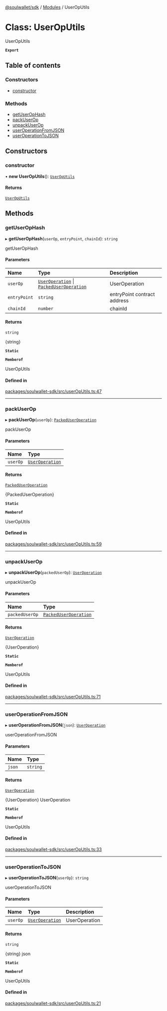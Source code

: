 [@soulwallet/sdk](../README.md) / [Modules](../modules.md) / UserOpUtils

# Class: UserOpUtils

UserOpUtils

**`Export`**

## Table of contents

### Constructors

- [constructor](UserOpUtils.md#constructor)

### Methods

- [getUserOpHash](UserOpUtils.md#getuserophash)
- [packUserOp](UserOpUtils.md#packuserop)
- [unpackUserOp](UserOpUtils.md#unpackuserop)
- [userOperationFromJSON](UserOpUtils.md#useroperationfromjson)
- [userOperationToJSON](UserOpUtils.md#useroperationtojson)

## Constructors

### constructor

• **new UserOpUtils**(): [`UserOpUtils`](UserOpUtils.md)

#### Returns

[`UserOpUtils`](UserOpUtils.md)

## Methods

### getUserOpHash

▸ **getUserOpHash**(`userOp`, `entryPoint`, `chainId`): `string`

getUserOpHash

#### Parameters

| Name | Type | Description |
| :------ | :------ | :------ |
| `userOp` | [`UserOperation`](../modules.md#useroperation) \| [`PackedUserOperation`](../modules.md#packeduseroperation) | UserOperation |
| `entryPoint` | `string` | entryPoint contract address |
| `chainId` | `number` | chainId |

#### Returns

`string`

{string}

**`Static`**

**`Memberof`**

UserOpUtils

#### Defined in

[packages/soulwallet-sdk/src/userOpUtils.ts:47](https://github.com/SoulWallet/soulwalletlib/blob/c4026ab/packages/soulwallet-sdk/src/userOpUtils.ts#L47)

___

### packUserOp

▸ **packUserOp**(`userOp`): [`PackedUserOperation`](../modules.md#packeduseroperation)

packUserOp

#### Parameters

| Name | Type |
| :------ | :------ |
| `userOp` | [`UserOperation`](../modules.md#useroperation) |

#### Returns

[`PackedUserOperation`](../modules.md#packeduseroperation)

{PackedUserOperation}

**`Static`**

**`Memberof`**

UserOpUtils

#### Defined in

[packages/soulwallet-sdk/src/userOpUtils.ts:59](https://github.com/SoulWallet/soulwalletlib/blob/c4026ab/packages/soulwallet-sdk/src/userOpUtils.ts#L59)

___

### unpackUserOp

▸ **unpackUserOp**(`packedUserOp`): [`UserOperation`](../modules.md#useroperation)

unpackUserOp

#### Parameters

| Name | Type |
| :------ | :------ |
| `packedUserOp` | [`PackedUserOperation`](../modules.md#packeduseroperation) |

#### Returns

[`UserOperation`](../modules.md#useroperation)

{UserOperation}

**`Static`**

**`Memberof`**

UserOpUtils

#### Defined in

[packages/soulwallet-sdk/src/userOpUtils.ts:71](https://github.com/SoulWallet/soulwalletlib/blob/c4026ab/packages/soulwallet-sdk/src/userOpUtils.ts#L71)

___

### userOperationFromJSON

▸ **userOperationFromJSON**(`json`): [`UserOperation`](../modules.md#useroperation)

userOperationFromJSON

#### Parameters

| Name | Type |
| :------ | :------ |
| `json` | `string` |

#### Returns

[`UserOperation`](../modules.md#useroperation)

{UserOperation} UserOperation

**`Static`**

**`Memberof`**

UserOpUtils

#### Defined in

[packages/soulwallet-sdk/src/userOpUtils.ts:33](https://github.com/SoulWallet/soulwalletlib/blob/c4026ab/packages/soulwallet-sdk/src/userOpUtils.ts#L33)

___

### userOperationToJSON

▸ **userOperationToJSON**(`userOp`): `string`

userOperationToJSON

#### Parameters

| Name | Type | Description |
| :------ | :------ | :------ |
| `userOp` | [`UserOperation`](../modules.md#useroperation) | UserOperation |

#### Returns

`string`

{string} json

**`Static`**

**`Memberof`**

UserOpUtils

#### Defined in

[packages/soulwallet-sdk/src/userOpUtils.ts:21](https://github.com/SoulWallet/soulwalletlib/blob/c4026ab/packages/soulwallet-sdk/src/userOpUtils.ts#L21)
